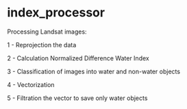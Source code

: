 # index_processor

Processing Landsat images:

1 - Reprojection the data

2 - Calculation Normalized Difference Water Index

3 - Classification of images into water and non-water objects

4 - Vectorization

5 - Filtration the vector to save only water objects
